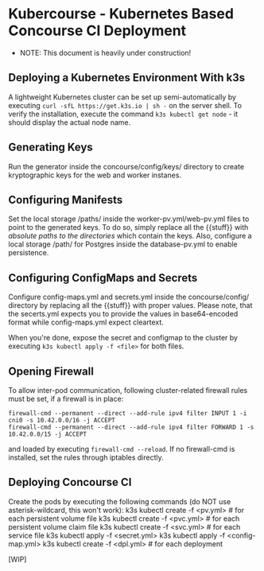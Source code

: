 # Kubercourse - Kubernetes Based Concourse CI Deployment
* NOTE: This document is heavily under construction!

## Deploying a Kubernetes Environment With k3s
A lightweight Kubernetes cluster can be set up semi-automatically by executing `curl -sfL https://get.k3s.io | sh -` on the 
server shell.  To verify the installation, execute the command `k3s kubectl get node` - it should display the actual node name.

## Generating Keys
Run the generator inside the concourse/config/keys/ directory to create kryptographic keys for the web and worker instanes.

## Configuring Manifests
Set the local storage /paths/ inside the worker-pv.yml/web-pv.yml files to point to the generated keys. To do so, simply replace 
all the {{stuff}} with *absolute paths to the directories* which contain the keys. Also, configure a local storage /path/ for 
Postgres inside the database-pv.yml to enable persistence. 

## Configuring ConfigMaps and Secrets
Configure config-maps.yml and secrets.yml inside the concourse/config/ directory by replacing all the {{stuff}} with proper values.
Please note, that the secerts.yml expects you to provide the values in base64-encoded format while config-maps.yml expect cleartext.

When you're done, expose the secret and configmap to the cluster by executing `k3s kubectl apply -f <file>` for both files. 

## Opening Firewall
To allow inter-pod communication, following cluster-related firewall rules must be set, if a firewall is in place:
```
firewall-cmd --permanent --direct --add-rule ipv4 filter INPUT 1 -i cni0 -s 10.42.0.0/16 -j ACCEPT
firewall-cmd --permanent --direct --add-rule ipv4 filter FORWARD 1 -s 10.42.0.0/15 -j ACCEPT
```
and loaded by executing `firewall-cmd --reload`. If no firewall-cmd is installed, set the rules through iptables directly.

## Deploying Concourse CI
Create the pods by executing the following commands (do NOT use asterisk-wildcard, this won't work):
k3s kubectl create -f <pv.yml>    # for each persistent volume file
k3s kubectl create -f <pvc.yml>   # for each persistent volume claim file
k3s kubectl create -f <svc.yml>   # for each service file
k3s kubectl apply -f <secret.yml>
k3s kubectl apply -f <config-map.yml>
k3s kubectl create -f <dpl.yml>   # for each deployment

[WIP]
